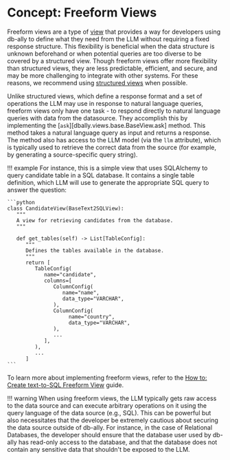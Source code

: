 # Concept: Freeform Views

Freeform views are a type of [view](views.md) that provides a way for developers using db-ally to define what they need from the LLM without requiring a fixed response structure. This flexibility is beneficial when the data structure is unknown beforehand or when potential queries are too diverse to be covered by a structured view. Though freeform views offer more flexibility than structured views, they are less predictable, efficient, and secure, and may be more challenging to integrate with other systems. For these reasons, we recommend using [structured views](./structured_views.md) when possible.

Unlike structured views, which define a response format and a set of operations the LLM may use in response to natural language queries, freeform views only have one task - to respond directly to natural language queries with data from the datasource. They accomplish this by implementing the [`ask`][dbally.views.base.BaseView.ask] method. This method takes a natural language query as input and returns a response. The method also has access to the LLM model (via the `llm` attribute), which is typically used to retrieve the correct data from the source (for example, by generating a source-specific query string).

!!! example
    For instance, this is a simple view that uses SQLAlchemy to query candidate table in a SQL database. It contains a single table definition, which LLM will use to generate the appropriate SQL query to answer the question:

    ```python
    class CandidateView(BaseText2SQLView):
       """
       A view for retrieving candidates from the database.
       """

       def get_tables(self) -> List[TableConfig]:
          """
          Defines the tables available in the database.
          """
          return [
             TableConfig(
                name="candidate",
                columns=[
                   ColumnConfig(
                      name="name",
                      data_type="VARCHAR",
                   ),
                   ColumnConfig(
                        name="country",
                        data_type="VARCHAR",
                   ),
                   ...
                ],
             ),
             ...
          ]
    ```

To learn more about implementing freeform views, refer to the [How to: Create text-to-SQL Freeform View](../how-to/views/text-to-sql.md) guide.

!!! warning
    When using freeform views, the LLM typically gets raw access to the data source and can execute arbitrary operations on it using the query language of the data source (e.g., SQL). This can be powerful but also necessitates that the developer be extremely cautious about securing the data source outside of db-ally. For instance, in the case of Relational Databases, the developer should ensure that the database user used by db-ally has read-only access to the database, and that the database does not contain any sensitive data that shouldn't be exposed to the LLM.
